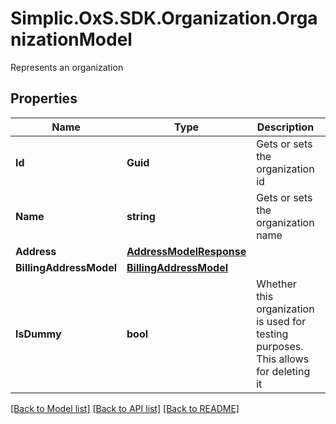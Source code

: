 # Simplic.OxS.SDK.Organization.OrganizationModel
Represents an organization

## Properties

Name | Type | Description | Notes
------------ | ------------- | ------------- | -------------
**Id** | **Guid** | Gets or sets the organization id | [optional] 
**Name** | **string** | Gets or sets the organization name | [optional] 
**Address** | [**AddressModelResponse**](AddressModelResponse.md) |  | [optional] 
**BillingAddressModel** | [**BillingAddressModel**](BillingAddressModel.md) |  | [optional] 
**IsDummy** | **bool** | Whether this organization is used for testing purposes.  This allows for deleting it | [optional] 

[[Back to Model list]](../README.md#documentation-for-models) [[Back to API list]](../README.md#documentation-for-api-endpoints) [[Back to README]](../README.md)

